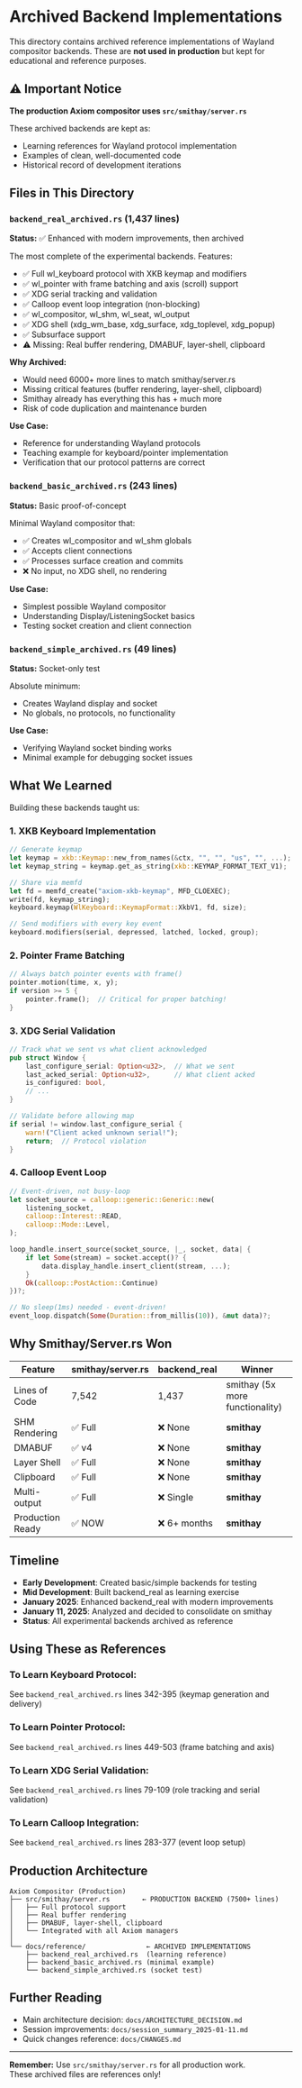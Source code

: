 # Archived Backend Implementations

This directory contains archived reference implementations of Wayland compositor backends. These are **not used in production** but kept for educational and reference purposes.

## ⚠️ Important Notice

**The production Axiom compositor uses `src/smithay/server.rs`**

These archived backends are kept as:
- Learning references for Wayland protocol implementation
- Examples of clean, well-documented code
- Historical record of development iterations

## Files in This Directory

### `backend_real_archived.rs` (1,437 lines)

**Status:** ✅ Enhanced with modern improvements, then archived

The most complete of the experimental backends. Features:
- ✅ Full wl_keyboard protocol with XKB keymap and modifiers
- ✅ wl_pointer with frame batching and axis (scroll) support
- ✅ XDG serial tracking and validation
- ✅ Calloop event loop integration (non-blocking)
- ✅ wl_compositor, wl_shm, wl_seat, wl_output
- ✅ XDG shell (xdg_wm_base, xdg_surface, xdg_toplevel, xdg_popup)
- ✅ Subsurface support
- ⚠️ Missing: Real buffer rendering, DMABUF, layer-shell, clipboard

**Why Archived:**
- Would need 6000+ more lines to match smithay/server.rs
- Missing critical features (buffer rendering, layer-shell, clipboard)
- Smithay already has everything this has + much more
- Risk of code duplication and maintenance burden

**Use Case:**
- Reference for understanding Wayland protocols
- Teaching example for keyboard/pointer implementation
- Verification that our protocol patterns are correct

### `backend_basic_archived.rs` (243 lines)

**Status:** Basic proof-of-concept

Minimal Wayland compositor that:
- ✅ Creates wl_compositor and wl_shm globals
- ✅ Accepts client connections
- ✅ Processes surface creation and commits
- ❌ No input, no XDG shell, no rendering

**Use Case:**
- Simplest possible Wayland compositor
- Understanding Display/ListeningSocket basics
- Testing socket creation and client connection

### `backend_simple_archived.rs` (49 lines)

**Status:** Socket-only test

Absolute minimum:
- Creates Wayland display and socket
- No globals, no protocols, no functionality

**Use Case:**
- Verifying Wayland socket binding works
- Minimal example for debugging socket issues

## What We Learned

Building these backends taught us:

### 1. XKB Keyboard Implementation
```rust
// Generate keymap
let keymap = xkb::Keymap::new_from_names(&ctx, "", "", "us", "", ...);
let keymap_string = keymap.get_as_string(xkb::KEYMAP_FORMAT_TEXT_V1);

// Share via memfd
let fd = memfd_create("axiom-xkb-keymap", MFD_CLOEXEC);
write(fd, keymap_string);
keyboard.keymap(WlKeyboard::KeymapFormat::XkbV1, fd, size);

// Send modifiers with every key event
keyboard.modifiers(serial, depressed, latched, locked, group);
```

### 2. Pointer Frame Batching
```rust
// Always batch pointer events with frame()
pointer.motion(time, x, y);
if version >= 5 {
    pointer.frame();  // Critical for proper batching!
}
```

### 3. XDG Serial Validation
```rust
// Track what we sent vs what client acknowledged
pub struct Window {
    last_configure_serial: Option<u32>,  // What we sent
    last_acked_serial: Option<u32>,      // What client acked
    is_configured: bool,
    // ...
}

// Validate before allowing map
if serial != window.last_configure_serial {
    warn!("Client acked unknown serial!");
    return;  // Protocol violation
}
```

### 4. Calloop Event Loop
```rust
// Event-driven, not busy-loop
let socket_source = calloop::generic::Generic::new(
    listening_socket,
    calloop::Interest::READ,
    calloop::Mode::Level,
);

loop_handle.insert_source(socket_source, |_, socket, data| {
    if let Some(stream) = socket.accept()? {
        data.display_handle.insert_client(stream, ...);
    }
    Ok(calloop::PostAction::Continue)
})?;

// No sleep(1ms) needed - event-driven!
event_loop.dispatch(Some(Duration::from_millis(10)), &mut data)?;
```

## Why Smithay/Server.rs Won

| Feature | smithay/server.rs | backend_real | Winner |
|---------|-------------------|--------------|---------|
| Lines of Code | 7,542 | 1,437 | smithay (5x more functionality) |
| SHM Rendering | ✅ Full | ❌ None | **smithay** |
| DMABUF | ✅ v4 | ❌ None | **smithay** |
| Layer Shell | ✅ Full | ❌ None | **smithay** |
| Clipboard | ✅ Full | ❌ None | **smithay** |
| Multi-output | ✅ Full | ❌ Single | **smithay** |
| Production Ready | ✅ NOW | ❌ 6+ months | **smithay** |

## Timeline

- **Early Development**: Created basic/simple backends for testing
- **Mid Development**: Built backend_real as learning exercise
- **January 2025**: Enhanced backend_real with modern improvements
- **January 11, 2025**: Analyzed and decided to consolidate on smithay
- **Status**: All experimental backends archived as reference

## Using These as References

### To Learn Keyboard Protocol:
See `backend_real_archived.rs` lines 342-395 (keymap generation and delivery)

### To Learn Pointer Protocol:
See `backend_real_archived.rs` lines 449-503 (frame batching and axis)

### To Learn XDG Serial Validation:
See `backend_real_archived.rs` lines 79-109 (role tracking and serial validation)

### To Learn Calloop Integration:
See `backend_real_archived.rs` lines 283-377 (event loop setup)

## Production Architecture

```
Axiom Compositor (Production)
├── src/smithay/server.rs        ← PRODUCTION BACKEND (7500+ lines)
│   ├── Full protocol support
│   ├── Real buffer rendering
│   ├── DMABUF, layer-shell, clipboard
│   └── Integrated with all Axiom managers
│
└── docs/reference/               ← ARCHIVED IMPLEMENTATIONS
    ├── backend_real_archived.rs  (learning reference)
    ├── backend_basic_archived.rs (minimal example)
    └── backend_simple_archived.rs (socket test)
```

## Further Reading

- Main architecture decision: `docs/ARCHITECTURE_DECISION.md`
- Session improvements: `docs/session_summary_2025-01-11.md`
- Quick changes reference: `docs/CHANGES.md`

---

**Remember:** Use `src/smithay/server.rs` for all production work.  
These archived files are references only!
